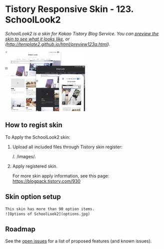 # Tistory Responsive Skin - 123. SchoolLook2

*SchoolLook2 is a skin for Kakao Tistory Blog Service. You can [preview the skin to see what it looks like](http://template2.github.io/html/preview123a.html), or (http://template2.github.io/html/preview123a.html).*

![Preview of SchoolLook2](preview.jpg)

## How to regist skin

To Apply the SchoolLook2 skin:

1. Upload all included files through Tistory skin register:

    /*.*
    /images/*.*

2. Apply registered skin.

    For more skin apply information, see this page:
    https://blogpack.tistory.com/930

## Skin option setup

    This skin has more than 90 option items.
    ![Options of SchoolLook2](options.jpg)

## Roadmap

See the [open issues](https://github.com/template2/123_SchoolLook2/issues) for a list of proposed features (and known issues).

